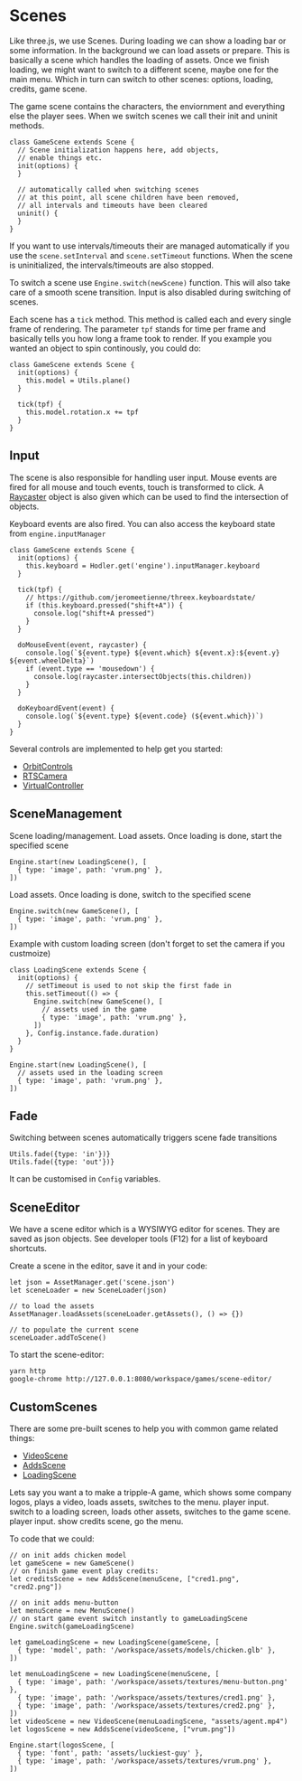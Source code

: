 # Scenes

Like three.js, we use Scenes. During loading we can show a loading bar or
some information. In the background we can load assets or prepare. This is
basically a scene which handles the loading of assets. Once we finish loading,
we might want to switch to a different scene, maybe one for the main menu. Which
in turn can switch to other scenes: options, loading, credits, game scene.

The game scene contains the characters, the enviornment and everything else
the player sees. When we switch scenes we call their init and uninit methods.

```
class GameScene extends Scene {
  // Scene initialization happens here, add objects,
  // enable things etc.
  init(options) {
  }

  // automatically called when switching scenes
  // at this point, all scene children have been removed,
  // all intervals and timeouts have been cleared
  uninit() {
  }
}
```

If you want to use intervals/timeouts their are managed automatically if you
use the `scene.setInterval` and `scene.setTimeout` functions. When the scene
is uninitialized, the intervals/timeouts are also stopped.

To switch a scene use `Engine.switch(newScene)` function. This will also
take care of a smooth scene transition. Input is also disabled during switching
of scenes.

Each scene has a `tick` method. This method is called each and every single
frame of rendering. The parameter `tpf` stands for time per frame and
basically tells you how long a frame took to render. If you example you wanted
an object to spin continously, you could do:

```
class GameScene extends Scene {
  init(options) {
    this.model = Utils.plane()
  }

  tick(tpf) {
    this.model.rotation.x += tpf
  }
}
```

## Input

The scene is also responsible for handling user input. Mouse events are fired
for all mouse and touch events, touch is transformed to click. A
[Raycaster](https://threejs.org/docs/#api/en/core/Raycaster)
object is also given which can be used to find the intersection of objects.

Keyboard events are also fired. You can also access the keyboard state from
`engine.inputManager`

```
class GameScene extends Scene {
  init(options) {
    this.keyboard = Hodler.get('engine').inputManager.keyboard
  }

  tick(tpf) {
    // https://github.com/jeromeetienne/threex.keyboardstate/
    if (this.keyboard.pressed("shift+A")) {
      console.log("shift+A pressed")
    }
  }

  doMouseEvent(event, raycaster) {
    console.log(`${event.type} ${event.which} ${event.x}:${event.y} ${event.wheelDelta}`)
    if (event.type == 'mousedown') {
      console.log(raycaster.intersectObjects(this.children))
    }
  }

  doKeyboardEvent(event) {
    console.log(`${event.type} ${event.code} (${event.which})`)
  }
}
```

Several controls are implemented to help get you started:

* [OrbitControls](tutorials/CHEATSHEET.md#OrbitControls)
* [RTSCamera](tutorials/CHEATSHEET.md#RTSCamera)
* [VirtualController](tutorials/CHEATSHEET.md#VirtualController)

## SceneManagement

Scene loading/management. Load assets. Once loading is done, start the
specified scene

```
Engine.start(new LoadingScene(), [
  { type: 'image', path: 'vrum.png' },
])
```

Load assets. Once loading is done, switch to the specified scene

```
Engine.switch(new GameScene(), [
  { type: 'image', path: 'vrum.png' },
])
```

Example with custom loading screen (don't forget to set the camera if you
custmoize)

```
class LoadingScene extends Scene {
  init(options) {
    // setTimeout is used to not skip the first fade in
    this.setTimeout(() => {
      Engine.switch(new GameScene(), [
        // assets used in the game
        { type: 'image', path: 'vrum.png' },
      ])
    }, Config.instance.fade.duration)
  }
}

Engine.start(new LoadingScene(), [
  // assets used in the loading screen
  { type: 'image', path: 'vrum.png' },
])
```

## Fade

Switching between scenes automatically triggers scene fade transitions

```
Utils.fade({type: 'in'})}
Utils.fade({type: 'out'})}
```

It can be customised in `Config` variables.


## SceneEditor

We have a scene editor which is a WYSIWYG editor for scenes. They are saved
as json objects. See developer tools (F12) for a list of keyboard shortcuts.

Create a scene in the editor, save it and in your code:

```
let json = AssetManager.get('scene.json')
let sceneLoader = new SceneLoader(json)

// to load the assets
AssetManager.loadAssets(sceneLoader.getAssets(), () => {})

// to populate the current scene
sceneLoader.addToScene()
```

To start the scene-editor:

```
yarn http
google-chrome http://127.0.0.1:8080/workspace/games/scene-editor/
```

## CustomScenes

There are some pre-built scenes to help you with common game related things:

* [VideoScene](/src/extra/scenes/VideoScene.js)
* [AddsScene](/src/extra/scenes/AddsScene.js)
* [LoadingScene](/src/extra/scenes/LoadingScene.js)

Lets say you want a to make a tripple-A game, which shows some company logos,
plays a video, loads assets, switches to the menu. player input. switch to a
loading screen, loads other assets, switches to the game scene. player input.
show credits scene, go the menu.

To code that we could:

```
// on init adds chicken model
let gameScene = new GameScene()
// on finish game event play credits:
let creditsScene = new AddsScene(menuScene, ["cred1.png", "cred2.png"])

// on init adds menu-button
let menuScene = new MenuScene()
// on start game event switch instantly to gameLoadingScene
Engine.switch(gameLoadingScene)

let gameLoadingScene = new LoadingScene(gameScene, [
  { type: 'model', path: '/workspace/assets/models/chicken.glb' },
])

let menuLoadingScene = new LoadingScene(menuScene, [
  { type: 'image', path: '/workspace/assets/textures/menu-button.png' },
  { type: 'image', path: '/workspace/assets/textures/cred1.png' },
  { type: 'image', path: '/workspace/assets/textures/cred2.png' },
])
let videoScene = new VideoScene(menuLoadingScene, "assets/agent.mp4")
let logosScene = new AddsScene(videoScene, ["vrum.png"])

Engine.start(logosScene, [
  { type: 'font', path: 'assets/luckiest-guy' },
  { type: 'image', path: '/workspace/assets/textures/vrum.png' },
])
```







